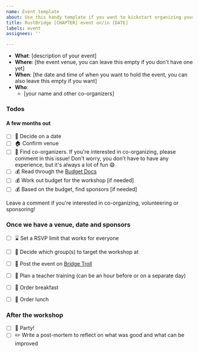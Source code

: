```yaml
---
name: Event template
about: Use this handy template if you want to kickstart organizing your own event!
title: RustBridge [CHAPTER] event on/in [DATE]
labels: event
assignees: ''

---
```


- __What__: [description of your event]
- __Where__: [the event venue, you can leave this empty if you don't have one yet]
- __When__: [the date and time of when you want to hold the event, you can also leave this empty if you want]
- __Who__:
  - [your name and other co-organizers]

### Todos

#### A few months out

- [ ] :date: Decide on a date
- [ ] :house: Confirm venue
- [ ] :two_women_holding_hands: Find co-organizers. If you're interested in co-organizing, please comment in this issue! Don't worry, you don't have to have any experience, but it's always a lot of fun :smile:
- [ ] :moneybag: Read through the [Budget Docs](https://rustbridge.com/organizing/handling-money/)
- [ ] :moneybag: Work out budget for the workshop [if needed]
- [ ] :moneybag: Based on the budget, find sponsors [if needed]

Leave a comment if you're interested in co-organizing, volunteering or sponsoring!

### Once we have a venue, date and sponsors

- [ ] :hourglass: Set a RSVP limit that works for everyone
- [ ] :busts_in_silhouette: Decide which group(s) to target the workshop at
- [ ] :japanese_ogre: Post the event on [Bridge Troll](https://bridgetroll.org)

- [ ] :gift_heart: Plan a teacher training (can be an hour before or on a separate day)
- [ ] :bread: Order breakfast
- [ ] :pizza: Order lunch

### After the workshop

- [ ] :tada: Party!
- [ ] :pencil2: Write a post-mortem to reflect on what was good and what can be improved
